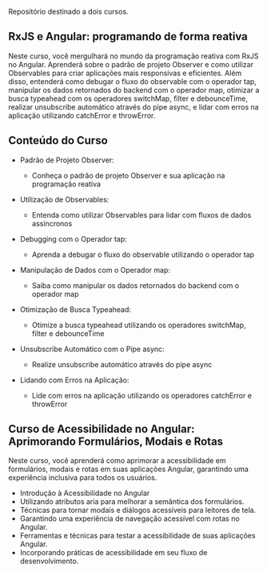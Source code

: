 Repositório destinado a dois cursos.

## RxJS e Angular: programando de forma reativa
Neste curso, você mergulhará no mundo da programação reativa com RxJS no Angular. Aprenderá sobre o padrão de projeto Observer e como utilizar Observables para criar aplicações mais responsivas e eficientes. Além disso, entenderá como debugar o fluxo do observable com o operador tap, manipular os dados retornados do backend com o operador map, otimizar a busca typeahead com os operadores switchMap, filter e debounceTime, realizar unsubscribe automático através do pipe async, e lidar com erros na aplicação utilizando catchError e throwError.

## Conteúdo do Curso

- Padrão de Projeto Observer:

  - Conheça o padrão de projeto Observer e sua aplicação na programação reativa

- Utilização de Observables:

  - Entenda como utilizar Observables para lidar com fluxos de dados assíncronos

- Debugging com o Operador tap:

  - Aprenda a debugar o fluxo do observable utilizando o operador tap

- Manipulação de Dados com o Operador map:

  - Saiba como manipular os dados retornados do backend com o operador map

- Otimização de Busca Typeahead:

  - Otimize a busca typeahead utilizando os operadores switchMap, filter e debounceTime

- Unsubscribe Automático com o Pipe async:

  - Realize unsubscribe automático através do pipe async

- Lidando com Erros na Aplicação:

  - Lide com erros na aplicação utilizando os operadores catchError e throwError
 

## Curso de Acessibilidade no Angular: Aprimorando Formulários, Modais e Rotas
Neste curso, você aprenderá como aprimorar a acessibilidade em formulários, modais e rotas em suas aplicações Angular, garantindo uma experiência inclusiva para todos os usuários.

- Introdução à Acessibilidade no Angular
- Utilizando atributos aria para melhorar a semântica dos formulários.
- Técnicas para tornar modais e diálogos acessíveis para leitores de tela.
- Garantindo uma experiência de navegação acessível com rotas no Angular.
- Ferramentas e técnicas para testar a acessibilidade de suas aplicações Angular.
- Incorporando práticas de acessibilidade em seu fluxo de desenvolvimento.
